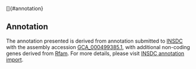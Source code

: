 []{#annotation}

Annotation
----------

The annotation presented is derived from annotation submitted to
[INSDC](http://www.insdc.org) with the assembly accession
[GCA\_000499385.1](http://www.ebi.ac.uk/ena/data/view/GCA_000499385.1),
with additional non-coding genes derived from
[Rfam](http://rfam.xfam.org/). For more details, please visit [INSDC
annotation
import](http://ensemblgenomes.org/info/data/insdc_annotation).
